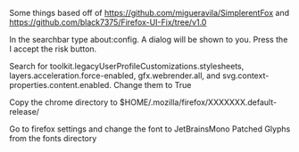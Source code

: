 Some things based off of https://github.com/migueravila/SimplerentFox
and https://github.com/black7375/Firefox-UI-Fix/tree/v1.0

In the searchbar type about:config. A dialog will be shown to you. Press the I accept the risk button.

Search for toolkit.legacyUserProfileCustomizations.stylesheets, layers.acceleration.force-enabled, gfx.webrender.all, and svg.context-properties.content.enabled. Change them to True

Copy the chrome directory to $HOME/.mozilla/firefox/XXXXXXX.default-release/

Go to firefox settings and change the font to JetBrainsMono Patched Glyphs from the fonts directory

